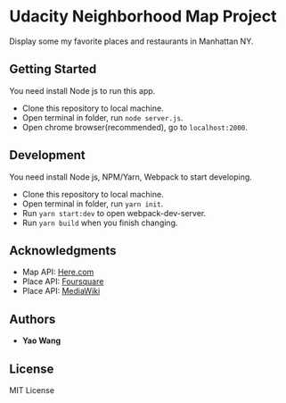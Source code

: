 # Udacity Neighborhood Map Project

Display some my favorite places and restaurants in Manhattan NY.

## Getting Started

You need install Node js to run this app.

* Clone this repository to local machine.
* Open terminal in folder, run ```node server.js```.
* Open chrome browser(recommended), go to ```localhost:2000```.

## Development

You need install Node js, NPM/Yarn, Webpack to start developing.

* Clone this repository to local machine.
* Open terminal in folder, run ```yarn init```.
* Run ```yarn start:dev``` to open webpack-dev-server.
* Run ```yarn build``` when you finish changing.

## Acknowledgments

* Map API: [Here.com](https://here.com)
* Place API: [Foursquare](https://foursquare.com)
* Place API: [MediaWiki](https://www.mediawiki.org)

## Authors

* **Yao Wang**

## License

MIT License
